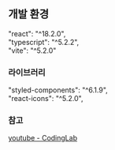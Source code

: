 ## 개발 환경

"react": "^18.2.0",  
"typescript": "^5.2.2",  
"vite": "^5.2.0"

### 라이브러리

"styled-components": "^6.1.9",  
"react-icons": "^5.2.0",

### 참고

[youtube - CodingLab](https://www.youtube.com/watch?v=ES8vJcUqE7s&t=264s)
